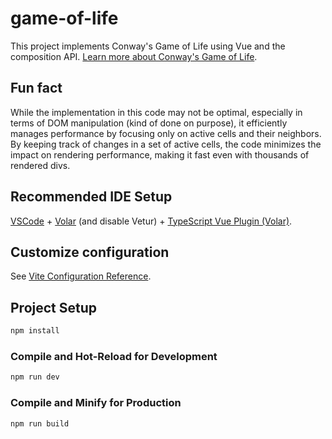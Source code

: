 # game-of-life

This project implements Conway's Game of Life using Vue and the composition API. [Learn more about Conway's Game of Life](https://en.wikipedia.org/wiki/Conway%27s_Game_of_Life).

## Fun fact

While the implementation in this code may not be optimal, especially in terms of DOM manipulation (kind of done on purpose), it efficiently manages performance by focusing only on active cells and their neighbors. By keeping track of changes in a set of active cells, the code minimizes the impact on rendering performance, making it fast even with thousands of rendered divs.

## Recommended IDE Setup

[VSCode](https://code.visualstudio.com/) + [Volar](https://marketplace.visualstudio.com/items?itemName=Vue.volar) (and disable Vetur) + [TypeScript Vue Plugin (Volar)](https://marketplace.visualstudio.com/items?itemName=Vue.vscode-typescript-vue-plugin).

## Customize configuration

See [Vite Configuration Reference](https://vitejs.dev/config/).

## Project Setup

```sh
npm install
```

### Compile and Hot-Reload for Development

```sh
npm run dev
```

### Compile and Minify for Production

```sh
npm run build
```
